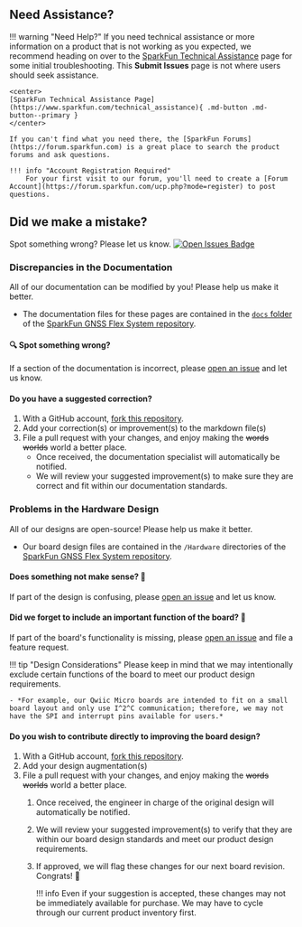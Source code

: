 ## Need Assistance?

<!-- Technical Assistance Box -->
!!! warning "Need Help?"
	If you need technical assistance or more information on a product that is not working as you expected, we recommend heading on over to the [SparkFun Technical Assistance](https://www.sparkfun.com/technical_assistance) page for some initial troubleshooting. This **Submit Issues** page is not where users should seek assistance.

	<center>
	[SparkFun Technical Assistance Page](https://www.sparkfun.com/technical_assistance){ .md-button .md-button--primary }
	</center>

	If you can't find what you need there, the [SparkFun Forums](https://forum.sparkfun.com) is a great place to search the product forums and ask questions.

	!!! info "Account Registration Required"
		For your first visit to our forum, you'll need to create a [Forum Account](https://forum.sparkfun.com/ucp.php?mode=register) to post questions.


## Did we make a mistake?
Spot something wrong? Please let us know. [![Open Issues Badge](https://img.shields.io/github/issues/sparkfun/SparkFun_GNSS_Flex_System.svg)](https://github.com/sparkfun/SparkFun_GNSS_Flex_System/issues "Issues")


### Discrepancies in the Documentation
All of our documentation can be modified by you! Please help us make it better.

- The documentation files for these pages are contained in the [`docs` folder](https://github.com/sparkfun/SparkFun_GNSS_Flex_System/tree/main/docs) of the [SparkFun GNSS Flex System repository](https://github.com/sparkfun/SparkFun_GNSS_Flex_System).


#### 🔍 Spot something wrong?
If a section of the documentation is incorrect, please [open an issue](https://github.com/sparkfun/SparkFun_GNSS_Flex_System/issues) and let us know.

#### Do you have a suggested correction?

1. With a GitHub account, [fork this repository](https://github.com/sparkfun/SparkFun_GNSS_Flex_System/fork).
2. Add your correction(s) or improvement(s) to the markdown file(s)
3. File a pull request with your changes, and enjoy making the ~~words~~ ~~worlds~~ world a better place.
	- Once received, the documentation specialist will automatically be notified.
	- We will review your suggested improvement(s) to make sure they are correct and fit within our documentation standards.


### Problems in the Hardware Design
All of our designs are open-source! Please help us make it better.

- Our board design files are contained in the `/Hardware` directories of the [SparkFun GNSS Flex System repository](https://github.com/sparkfun/SparkFun_GNSS_Flex_System).


#### Does something not make sense? 🤔
If part of the design is confusing, please [open an issue](https://github.com/sparkfun/SparkFun_GNSS_Flex_System/issues) and let us know.


#### Did we forget to include an important function of the board? 🤦
If part of the board's functionality is missing, please [open an issue](https://github.com/sparkfun/SparkFun_GNSS_Flex_System/issues) and file a feature request.

!!! tip "Design Considerations"
	Please keep in mind that we may intentionally exclude certain functions of the board to meet our product design requirements.

	- *For example, our Qwiic Micro boards are intended to fit on a small board layout and only use I^2^C communication; therefore, we may not have the SPI and interrupt pins available for users.*


#### Do you wish to contribute directly to improving the board design?

1. With a GitHub account, [fork this repository](https://github.com/sparkfun/SparkFun_GNSS_Flex_System/fork).
2. Add your design augmentation(s)
3. File a pull request with your changes, and enjoy making the ~~words~~ ~~worlds~~ world a better place.
	1. Once received, the engineer in charge of the original design will automatically be notified.
	2. We will review your suggested improvement(s) to verify that they are within our board design standards and meet our product design requirements.
	3. If approved, we will flag these changes for our next board revision. Congrats! 🍻

		!!! info
			Even if your suggestion is accepted, these changes may not be immediately available for purchase. We may have to cycle through our current product inventory first.
